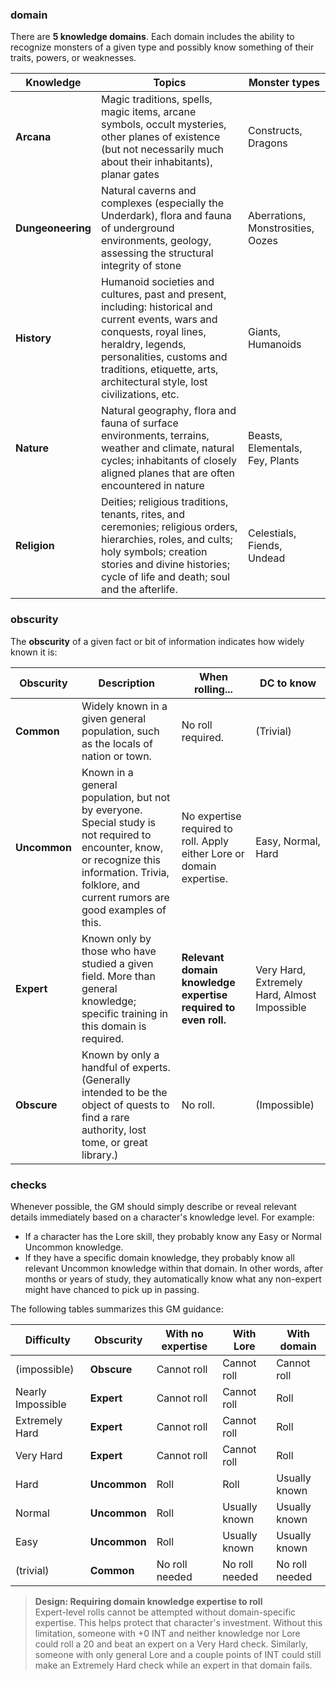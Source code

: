 
### domain

There are **5 knowledge domains**.  Each domain includes the ability to recognize monsters of a given type and possibly know something of their traits, powers, or weaknesses.

| Knowledge         | Topics                                                                                                                                                                                                                                                 | Monster types                     |
| ----------------- | ------------------------------------------------------------------------------------------------------------------------------------------------------------------------------------------------------------------------------------------------------ | --------------------------------- |
| **Arcana**        | Magic traditions, spells, magic items, arcane symbols, occult mysteries, other planes of existence (but not necessarily much about their inhabitants), planar gates                                                                                    | Constructs, Dragons               |
| **Dungeoneering** | Natural caverns and complexes (especially the Underdark), flora and fauna of underground environments, geology, assessing the structural integrity of stone                                                                                            | Aberrations, Monstrosities, Oozes |
| **History**       | Humanoid societies and cultures, past and present, including: historical and current events, wars and conquests, royal lines, heraldry, legends, personalities, customs and traditions, etiquette, arts, architectural style, lost civilizations, etc. | Giants, Humanoids                 |
| **Nature**        | Natural geography, flora and fauna of surface environments, terrains, weather and climate, natural cycles; inhabitants of closely aligned planes that are often encountered in nature                                                                  | Beasts, Elementals, Fey, Plants   |
| **Religion**      | Deities; religious traditions, tenants, rites, and ceremonies; religious orders, hierarchies, roles, and cults; holy symbols; creation stories and divine histories; cycle of life and death; soul and the afterlife.                                  | Celestials, Fiends, Undead        |

### obscurity

The **obscurity** of a given fact or bit of information indicates how widely known it is:

| Obscurity    | Description                                                                                                                                                                                          | When rolling...                                                       | DC to know                                   |
| ------------ | ---------------------------------------------------------------------------------------------------------------------------------------------------------------------------------------------------- | --------------------------------------------------------------------- | -------------------------------------------- |
| **Common**   | Widely known in a given general population, such as the locals of nation or town.                                                                                                                    | No roll required.                                                     | (Trivial)                                    |
| **Uncommon** | Known in a general population, but not by everyone. Special study is not required to encounter, know, or recognize this information. Trivia, folklore, and current rumors are good examples of this. | No expertise required to roll. Apply either Lore or domain expertise. | Easy, Normal, Hard                           |
| **Expert**   | Known only by those who have studied a given field. More than general knowledge; specific training in this domain is required.                                                                       | **Relevant domain knowledge expertise required to even roll.**        | Very Hard, Extremely Hard, Almost Impossible |
| **Obscure**  | Known by only a handful of experts. (Generally intended to be the object of quests to find a rare authority, lost tome, or great library.)                                                           | No roll.                                                              | (Impossible)                                 |

### checks

Whenever possible, the GM should simply describe or reveal relevant details immediately based on a character's knowledge level.  For example:

* If a character has the Lore skill, they probably know any Easy or Normal Uncommon knowledge. 
* If they have a specific domain knowledge, they probably know all relevant Uncommon knowledge within that domain.  In other words, after months or years of study, they automatically know what any non-expert might have chanced to pick up in passing.

The following tables summarizes this GM guidance:

| Difficulty        | Obscurity    | With no expertise | With Lore      | With domain    |
| ----------------- | ------------ | ----------------- | -------------- | -------------- |
| (impossible)      | **Obscure**  | Cannot roll       | Cannot roll    | Cannot roll    |
| Nearly Impossible | **Expert**   | Cannot roll       | Cannot roll    | Roll           |
| Extremely Hard    | **Expert**   | Cannot roll       | Cannot roll    | Roll           |
| Very Hard         | **Expert**   | Cannot roll       | Cannot roll    | Roll           |
| Hard              | **Uncommon** | Roll              | Roll           | Usually known  |
| Normal            | **Uncommon** | Roll              | Usually known  | Usually known  |
| Easy              | **Uncommon** | Roll              | Usually known  | Usually known  |
| (trivial)         | **Common**   | No roll needed    | No roll needed | No roll needed |

> **Design: Requiring domain knowledge expertise to roll**  
> Expert-level rolls cannot be attempted without domain-specific expertise. This helps protect that character's investment. Without this limitation, someone with +0 INT and neither knowledge nor Lore could roll a 20 and beat an expert on a Very Hard check. Similarly, someone with only general Lore and a couple points of INT could still make an Extremely Hard check while an expert in that domain fails.

